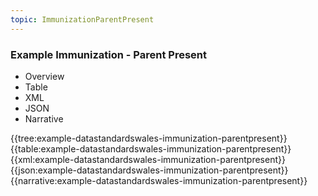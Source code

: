 ```yaml
---
topic: ImmunizationParentPresent
---
```



### Example Immunization - Parent Present

<div class="tab-wrap">
  <ul class="tab-head">
    <li class="tablink" onclick="openCity(this,'tabtree')" data-target="tabtree">
      Overview
    </li>
    <li class="tablink" onclick="openCity(this,'tabtable')" data-target="tabtable">
      Table
    </li>
    <li class="tablink tab-active" onclick="openCity(this,'tabxml')" data-target="tabxml">
      XML
    </li>    
    <li class="tablink" onclick="openCity(this,'tabjson')" data-target="tabjson">
      JSON
    </li>    
    <li class="tablink" onclick="openCity(this,'tabnarrative')" data-target="tabnarrative">
      Narrative
    </li>
  </ul>
  <div class="tab-main">
    <div id="tabtree" class="tabcontent">
      {{tree:example-datastandardswales-immunization-parentpresent}}
    </div>
    <div id="tabtable" class="tabcontent">
      {{table:example-datastandardswales-immunization-parentpresent}}
    </div>       
    <div id="tabxml" class="tabcontent active">      
      {{xml:example-datastandardswales-immunization-parentpresent}}
    </div>
    <div id="tabjson" class="tabcontent">
      {{json:example-datastandardswales-immunization-parentpresent}}
    </div>       
    <div id="tabnarrative" class="tabcontent">
      {{narrative:example-datastandardswales-immunization-parentpresent}}
    </div>  
  </div>
</div>